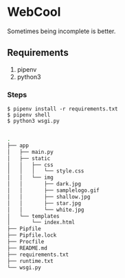 # WebCool
Sometimes being incomplete is better.

## Requirements

1. pipenv
2. python3


###  Steps

```
$ pipenv install -r requirements.txt
$ pipenv shell
$ python3 wsgi.py

```

```bash

.
├── app
│   ├── main.py
│   ├── static
│   │   ├── css
│   │   │   └── style.css
│   │   └── img
│   │       ├── dark.jpg
│   │       ├── samplelogo.gif
│   │       ├── shallow.jpg
│   │       ├── star.jpg
│   │       └── white.jpg
│   └── templates
│       └── index.html
├── Pipfile
├── Pipfile.lock
├── Procfile
├── README.md
├── requirements.txt
├── runtime.txt
└── wsgi.py


```